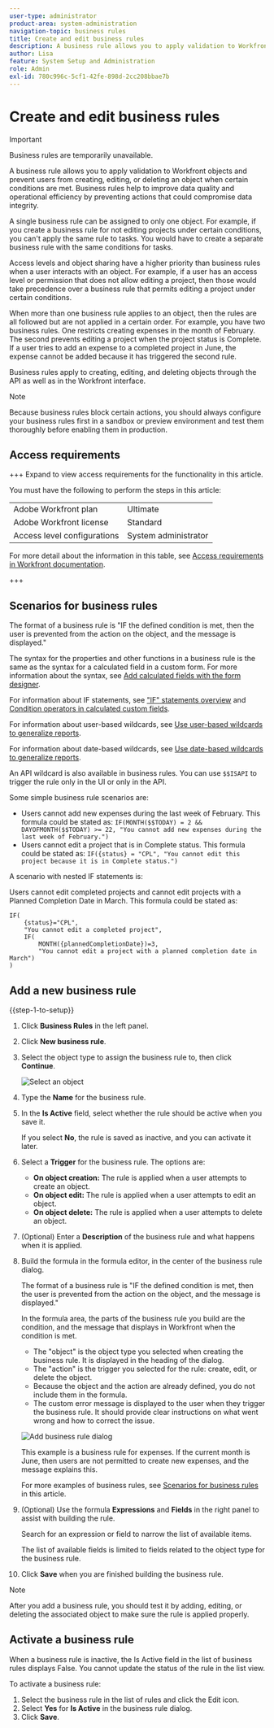 ```yaml
---
user-type: administrator
product-area: system-administration
navigation-topic: business rules
title: Create and edit business rules
description: A business rule allows you to apply validation to Workfront objects and prevent users from creating, editing, or deleting an object when certain conditions are met. Business rules help to improve data quality and operational efficiency by preventing actions that could compromise data integrity.
author: Lisa
feature: System Setup and Administration
role: Admin
exl-id: 780c996c-5cf1-42fe-898d-2cc208bbae7b
---
```

# Create and edit business rules

>[!IMPORTANT]
>
>Business rules are temporarily unavailable.

A business rule allows you to apply validation to Workfront objects and prevent users from creating, editing, or deleting an object when certain conditions are met. Business rules help to improve data quality and operational efficiency by preventing actions that could compromise data integrity.

A single business rule can be assigned to only one object. For example, if you create a business rule for not editing projects under certain conditions, you can't apply the same rule to tasks. You would have to create a separate business rule with the same conditions for tasks.

Access levels and object sharing have a higher priority than business rules when a user interacts with an object. For example, if a user has an access level or permission that does not allow editing a project, then those would take precedence over a business rule that permits editing a project under certain conditions.

When more than one business rule applies to an object, then the rules are all followed but are not applied in a certain order. For example, you have two business rules. One restricts creating expenses in the month of February. The second prevents editing a project when the project status is Complete. If a user tries to add an expense to a completed project in June, the expense cannot be added because it has triggered the second rule.

Business rules apply to creating, editing, and deleting objects through the API as well as in the Workfront interface.

>[!NOTE]
>
>Because business rules block certain actions, you should always configure your business rules first in a sandbox or preview environment and test them thoroughly before enabling them in production.

## Access requirements

+++ Expand to view access requirements for the functionality in this article.

You must have the following to perform the steps in this article:

<table style="table-layout:auto"> 
 <col> 
 <col> 
 <tbody> 
  <tr> 
   <td>Adobe Workfront plan</td> 
   <td>Ultimate</td> 
  </tr> 
  <tr> 
   <td>Adobe Workfront license</td> 
   <td>Standard</td> 
  </tr> 
  <tr> 
   <td>Access level configurations</td> 
   <td>System administrator</td> 
  </tr>  
 </tbody> 
</table>

For more detail about the information in this table, see [Access requirements in Workfront documentation](/help/quicksilver/administration-and-setup/add-users/access-levels-and-object-permissions/access-level-requirements-in-documentation.md).

+++

## Scenarios for business rules

The format of a business rule is "IF the defined condition is met, then the user is prevented from the action on the object, and the message is displayed."

The syntax for the properties and other functions in a business rule is the same as the syntax for a calculated field in a custom form. For more information about the syntax, see [Add calculated fields with the form designer](/help/quicksilver/administration-and-setup/customize-workfront/create-manage-custom-forms/form-designer/design-a-form/add-a-calculated-field.md).

For information about IF statements, see ["IF" statements overview](/help/quicksilver/reports-and-dashboards/reports/calc-cstm-data-reports/if-statements-overview.md) and [Condition operators in calculated custom fields](/help/quicksilver/reports-and-dashboards/reports/calc-cstm-data-reports/condition-operators-calculated-custom-expressions.md).

For information about user-based wildcards, see [Use user-based wildcards to generalize reports](/help/quicksilver/reports-and-dashboards/reports/reporting-elements/use-user-based-wildcards-generalize-reports.md).

For information about date-based wildcards, see [Use date-based wildcards to generalize reports](/help/quicksilver/reports-and-dashboards/reports/reporting-elements/use-date-based-wildcards-generalize-reports.md).

An API wildcard is also available in business rules. You can use `$$ISAPI` to trigger the rule only in the UI or only in the API.

Some simple business rule scenarios are:

* Users cannot add new expenses during the last week of February. This formula could be stated as: `IF(MONTH($$TODAY) = 2 && DAYOFMONTH($$TODAY) >= 22, "You cannot add new expenses during the last week of February.")`
* Users cannot edit a project that is in Complete status. This formula could be stated as: `IF({status} = "CPL", "You cannot edit this project because it is in Complete status.")`

A scenario with nested IF statements is:

Users cannot edit completed projects and cannot edit projects with a Planned Completion Date in March. This formula could be stated as:

```
IF(
    {status}="CPL",
    "You cannot edit a completed project",
    IF(
        MONTH({plannedCompletionDate})=3,
        "You cannot edit a project with a planned completion date in March")
)
```

## Add a new business rule

{{step-1-to-setup}}

1. Click **Business Rules** in the left panel.
1. Click **New business rule**.
1. Select the object type to assign the business rule to, then click **Continue**.

   ![Select an object](assets/object-for-business-rule2.png)

1. Type the **Name** for the business rule.
1. In the **Is Active** field, select whether the rule should be active when you save it.

   If you select **No**, the rule is saved as inactive, and you can activate it later.

1. Select a **Trigger** for the business rule. The options are:

   * **On object creation:** The rule is applied when a user attempts to create an object.
   * **On object edit:** The rule is applied when a user attempts to edit an object.
   * **On object delete:** The rule is applied when a user attempts to delete an object.

1. (Optional) Enter a **Description** of the business rule and what happens when it is applied.
1. Build the formula in the formula editor, in the center of the business rule dialog.

   The format of a business rule is "IF the defined condition is met, then the user is prevented from the action on the object, and the message is displayed."

   In the formula area, the parts of the business rule you build are the condition, and the message that displays in Workfront when the condition is met.

   * The "object" is the object type you selected when creating the business rule. It is displayed in the heading of the dialog.
   * The "action" is the trigger you selected for the rule: create, edit, or delete the object.
   * Because the object and the action are already defined, you do not include them in the formula.
   * The custom error message is displayed to the user when they trigger the business rule. It should provide clear instructions on what went wrong and how to correct the issue.

   ![Add business rule dialog](assets/add-business-rule-dialog-no-ai-button.png)

   This example is a business rule for expenses. If the current month is June, then users are not permitted to create new expenses, and the message explains this.
   
   For more examples of business rules, see [Scenarios for business rules](#scenarios-for-business-rules) in this article.

1. (Optional) Use the formula **Expressions** and **Fields** in the right panel to assist with building the rule.
    
    Search for an expression or field to narrow the list of available items.

    The list of available fields is limited to fields related to the object type for the business rule.

1. Click **Save** when you are finished building the business rule.

>[!NOTE]
>
>After you add a business rule, you should test it by adding, editing, or deleting the associated object to make sure the rule is applied properly.

## Activate a business rule

When a business rule is inactive, the Is Active field in the list of business rules displays False. You cannot update the status of the rule in the list view.

To activate a business rule:

1. Select the business rule in the list of rules and click the Edit icon.
1. Select **Yes** for **Is Active** in the business rule dialog.
1. Click **Save**.
